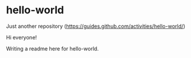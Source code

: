 # hello-world
Just another repository (https://guides.github.com/activities/hello-world/)

Hi everyone!

Writing a readme here for hello-world. 
